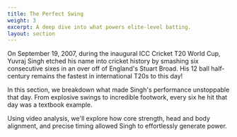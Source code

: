 ```yaml
---
title: The Perfect Swing
weight: 3
excerpt: A deep dive into what powers elite-level batting.
layout: section
---
```


On September 19, 2007, during the inaugural ICC Cricket T20 World Cup, Yuvraj Singh etched his name into cricket history by smashing six consecutive sixes in an over off of England's Stuart Broad. His 12 ball half-century remains the fastest in international T20s to this day! 

In this section, we breakdown what made Singh's performance unstoppable that day. From explosive swings to incredible footwork, every six he hit that day was a textbook example. 

Using video analysis, we'll explore how core strength, head and body alignment, and precise timing allowed Singh to effortlessly generate power. 

